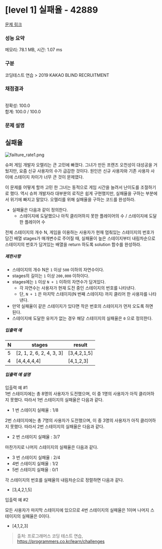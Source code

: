 # [level 1] 실패율 - 42889 

[문제 링크](https://programmers.co.kr/learn/courses/30/lessons/42889) 

### 성능 요약

메모리: 78.1 MB, 시간: 1.07 ms

### 구분

코딩테스트 연습 > 2019 KAKAO BLIND RECRUITMENT

### 채점결과

<br/>정확성: 100.0<br/>합계: 100.0 / 100.0

### 문제 설명

<h2>실패율</h2>

<p><img src="https://grepp-programmers.s3.amazonaws.com/files/production/bde471d8ac/48ddf1cc-c4ea-499d-b431-9727ee799191.png" title="" alt="failture_rate1.png"></p>

<p>슈퍼 게임 개발자 오렐리는 큰 고민에 빠졌다. 그녀가 만든 프랜즈 오천성이 대성공을 거뒀지만, 요즘 신규 사용자의 수가 급감한 것이다. 원인은 신규 사용자와 기존 사용자 사이에 스테이지 차이가 너무 큰 것이 문제였다.</p>

<p>이 문제를 어떻게 할까 고민 한 그녀는 동적으로 게임 시간을 늘려서 난이도를 조절하기로 했다. 역시 슈퍼 개발자라 대부분의 로직은 쉽게 구현했지만, 실패율을 구하는 부분에서 위기에 빠지고 말았다. 오렐리를 위해 실패율을 구하는 코드를 완성하라.</p>

<ul>
<li>실패율은 다음과 같이 정의한다.

<ul>
<li>스테이지에 도달했으나 아직 클리어하지 못한 플레이어의 수 / 스테이지에 도달한 플레이어 수</li>
</ul></li>
</ul>

<p>전체 스테이지의 개수 N, 게임을 이용하는 사용자가 현재 멈춰있는 스테이지의 번호가 담긴 배열 stages가 매개변수로 주어질 때, 실패율이 높은 스테이지부터 내림차순으로 스테이지의 번호가 담겨있는 배열을 return 하도록 solution 함수를 완성하라.</p>

<h5>제한사항</h5>

<ul>
<li>스테이지의 개수 N은 <code>1</code> 이상 <code>500</code> 이하의 자연수이다.</li>
<li>stages의 길이는 <code>1</code> 이상 <code>200,000</code> 이하이다.</li>
<li>stages에는 <code>1</code> 이상 <code>N + 1</code> 이하의 자연수가 담겨있다.

<ul>
<li>각 자연수는 사용자가 현재 도전 중인 스테이지의 번호를 나타낸다.</li>
<li>단, <code>N + 1</code> 은 마지막 스테이지(N 번째 스테이지) 까지 클리어 한 사용자를 나타낸다.</li>
</ul></li>
<li>만약 실패율이 같은 스테이지가 있다면 작은 번호의 스테이지가 먼저 오도록 하면 된다.</li>
<li>스테이지에 도달한 유저가 없는 경우 해당 스테이지의 실패율은 <code>0</code> 으로 정의한다.</li>
</ul>

<h5>입출력 예</h5>
<table class="table">
        <thead><tr>
<th>N</th>
<th>stages</th>
<th>result</th>
</tr>
</thead>
        <tbody><tr>
<td>5</td>
<td>[2, 1, 2, 6, 2, 4, 3, 3]</td>
<td>[3,4,2,1,5]</td>
</tr>
<tr>
<td>4</td>
<td>[4,4,4,4,4]</td>
<td>[4,1,2,3]</td>
</tr>
</tbody>
      </table>
<h5>입출력 예 설명</h5>

<p>입출력 예 #1<br>
1번 스테이지에는 총 8명의 사용자가 도전했으며, 이 중 1명의 사용자가 아직 클리어하지 못했다. 따라서 1번 스테이지의 실패율은 다음과 같다.</p>

<ul>
<li>1 번 스테이지 실패율 : 1/8</li>
</ul>

<p>2번 스테이지에는 총 7명의 사용자가 도전했으며, 이 중 3명의 사용자가 아직 클리어하지 못했다. 따라서 2번 스테이지의 실패율은 다음과 같다.</p>

<ul>
<li>2 번 스테이지 실패율 : 3/7</li>
</ul>

<p>마찬가지로 나머지 스테이지의 실패율은 다음과 같다.</p>

<ul>
<li>3 번 스테이지 실패율 : 2/4</li>
<li>4번 스테이지 실패율 : 1/2</li>
<li>5번 스테이지 실패율 : 0/1</li>
</ul>

<p>각 스테이지의 번호를 실패율의 내림차순으로 정렬하면 다음과 같다.</p>

<ul>
<li>[3,4,2,1,5]</li>
</ul>

<p>입출력 예 #2</p>

<p>모든 사용자가 마지막 스테이지에 있으므로 4번 스테이지의 실패율은 1이며 나머지 스테이지의 실패율은 0이다.</p>

<ul>
<li>[4,1,2,3]</li>
</ul>


> 출처: 프로그래머스 코딩 테스트 연습, https://programmers.co.kr/learn/challenges